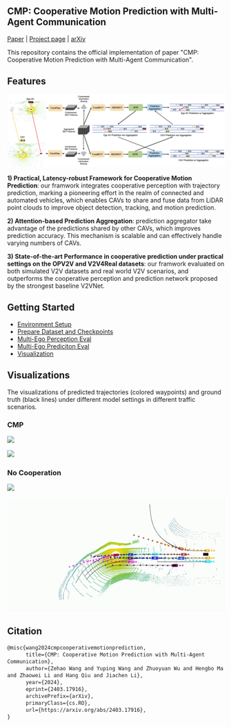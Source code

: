 ## **CMP**: **C**ooperative **M**otion **P**rediction with Multi-Agent Communication

[Paper](https://ieeexplore.ieee.org/stamp/stamp.jsp?arnumber=10908648) | [Project page](https://cmp-cooperative-prediction.github.io/) | [arXiv](https://arxiv.org/abs/2403.17916) 

This repository contains the official implementation of paper "CMP: Cooperative Motion Prediction with Multi-Agent Communication".

## Features

![](docs/fig2.png)

**1) Practical, Latency-robust Framework for Cooperative Motion Prediction**: our framwork integrates cooperative perception with trajectory prediction, marking a pioneering effort in the realm of connected and automated vehicles, which enables CAVs to share and fuse data from LiDAR point clouds to improve object detection, tracking, and motion prediction.

**2) Attention-based Prediction Aggregation**: prediction aggregator take advantage of the predictions shared by other CAVs, which improves prediction accuracy. This mechanism is scalable and can effectively handle varying numbers of CAVs.

**3) State-of-the-art Performance in cooperative prediction under practical settings on the OPV2V and V2V4Real datasets**: our framwork evaluated on both simulated V2V datasets and real world V2V scenarios, and outperforms the cooperative perception and prediction network proposed by the strongest baseline V2VNet.



## Getting Started

- [Environment Setup](docs/env.md)
- [Prepare Dataset and Checkpoints](docs/prepare_dataset_checkpoints.md)
- [Multi-Ego Perception Eval](docs/perception_eval.md)
- [Multi-Ego Prediciton Eval](docs/prediction_eval.md)
- [Visualization](docs/visualization.md)



## Visualizations

The visualizations of predicted trajectories (colored waypoints) and ground truth (black lines) under different model settings in different traffic scenarios.

### CMP

![](docs/cmp1.gif)

![](docs/cmp2.gif)



### No Cooperation

![](docs/no_coop1.gif)

![](docs/no_coop2.gif)



## Citation

```
@misc{wang2024cmpcooperativemotionprediction,
      title={CMP: Cooperative Motion Prediction with Multi-Agent Communication}, 
      author={Zehao Wang and Yuping Wang and Zhuoyuan Wu and Hengbo Ma and Zhaowei Li and Hang Qiu and Jiachen Li},
      year={2024},
      eprint={2403.17916},
      archivePrefix={arXiv},
      primaryClass={cs.RO},
      url={https://arxiv.org/abs/2403.17916}, 
}
```



